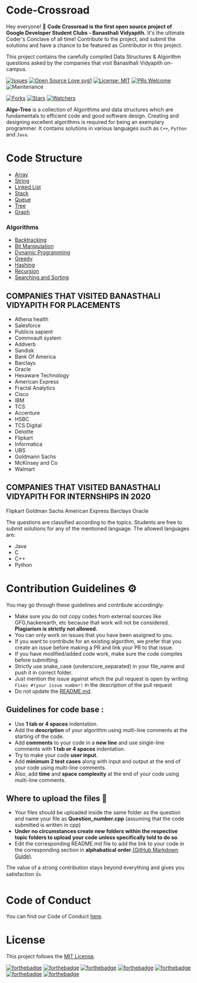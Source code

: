 # Code-Crossroad
Hey everyone! 👋
**Code Crossroad is the first open source project of Google Developer Student Clubs - Banasthali Vidyapith.** It's the ultimate Coder's Conclave of all time! Contribute to the project, and submit the solutions and have a chance to be featured as Contributor in this project. 

This project contains the carefully compiled Data Structures & Algorithm questions asked by the companies that visit Banasthali Vidyapith on-campus.


[![Issues](https://img.shields.io/github/issues/DSC-Banasthali-Vidyapith/Code-Crossroad)](https://github.com/DSC-Banasthali-Vidyapith/Code-Crossroad/issues)
[![Open Source Love svg1](https://badges.frapsoft.com/os/v1/open-source.svg?v=103)](https://github.com/ellerbrock/open-source-badges/)
[![License: MIT](https://img.shields.io/badge/License-MIT-yellow.svg)](https://opensource.org/licenses/MIT)
[![PRs Welcome](https://img.shields.io/badge/PRs-welcome-brightgreen.svg?style=flat-square)](http://makeapullrequest.com)
![Maintenance](https://img.shields.io/maintenance/yes/2021)

[![Forks](https://img.shields.io/github/forks/DSC-Banasthali-Vidyapith/Code-Crossroad?style=social)](https://github.com/DSC-Banasthali-Vidyapith/Code-Crossroad) 
[![Stars](https://img.shields.io/github/stars/DSC-Banasthali-Vidyapith/Code-Crossroad?style=social)](https://github.com/DSC-Banasthali-Vidyapith/Code-Crossroad) 
[![Watchers](https://img.shields.io/github/watchers/DSC-Banasthali-Vidyapith/Code-Crossroad?style=social)](https://github.com/DSC-Banasthali-Vidyapith/Code-Crossroad)

**Algo-Tree** is a collection of Algorithms and data structures which are fundamentals to efficient code and good software design. Creating and designing excellent algorithms is required for being an exemplary programmer. It contains solutions in various languages such as ``C++``, ``Python`` and ``Java``.

# Code Structure
* [Array](/Array)
* [String](/string)
* [Linked List](/Linked_list)
* [Stack](/Stack)
* [Queue](/Queue)
* [Tree](/Tree)
* [Graph](/Graph)

### Algorithms
* [Backtracking](/Algorithm/Backtracking)
* [Bit Manipulation](/Algorithm/Bit_manipulation)
* [Dynamic Programming](/Algorithm/DP)
* [Greedy](/Algorithm/Greedy)
* [Hashing](/Algorithm/Hashing)
* [Recursion](/Algorithm/Recursion)
* [Searching and Sorting](/Algorithm/Searching_Sorting)


## COMPANIES THAT VISITED BANASTHALI VIDYAPITH FOR PLACEMENTS 

- Athena health
- Salesforce
- Publicis sapient
- Commvault system
- Addverb
- Sandisk
- Bank Of America
- Barclays
- Oracle
- Hexaware Technology
- American Express
- Fractal Analytics
- Cisco
- IBM
- TCS
- Accenture
- HSBC
- TCS Digital
- Deloitte
- Flipkart
- Informatica
- UBS
- Goldmann Sachs
- McKinsey and Co
- Walmart

## COMPANIES THAT VISITED BANASTHALI VIDYAPITH FOR INTERNSHIPS IN 2020

Flipkart
Goldman Sachs
American Express
Barclays
Oracle



The questions are classified according to the topics. Students are free to submit solutions for any of the mentioned language. The allowed languages are:
* Java
* C
* C++
* Python


# Contribution Guidelines :gear:

You may go through these guidelines and contribute accordingly:

* Make sure you do not copy codes from external sources like GFG,hackerearth, etc because that work will not be considered. **Plagiarism is strictly not allowed.** 
* You can only work on issues that you have been assigned to you.
* If you want to contribute for an existing algorithm, we prefer that you create an issue before making a PR and link your PR to that issue.
* If you have modified/added code work, make sure the code compiles before submitting.
* Strictly use snake_case (underscore_separated) in your file_name and push it in correct folder.
* Just mention the issue against which the pull request is open by writing ```Fixes #(your issue number)``` in the description of the pull request
* Do not update the [README.md](README.md).

## Guidelines for code base :
* Use **1 tab or 4 spaces** indentation.
* Add the **description** of your algorithm using multi-line comments at the starting of the code.
* Add **comments** to your code in a **new line** and use single-line comments with **1 tab or 4 spaces** indentation.
* Try to make your code **user input**.
* Add **minimum 2 test cases** along with input and output at the end of your code using multi-line comments.
* Also, add **time** and **space complexity** at the end of your code using multi-line comments.

## Where to upload the files 📂

* Your files should be uploaded inside the same folder as the question and name your file as **Question_number.cpp** (assuming that the code submitted is written in cpp)
* **Under no circumstances create new folders within the respective topic folders to upload your code unless specifically told to do so**.
* Edit the corresponding README.md file to add the link to your code in the corresponding section in **alphabatical order**.[(GitHub Markdown Guide)](https://guides.github.com/features/mastering-markdown/).


The value of a strong contribution stays beyond everything and gives you satisfaction 👍.

<!-- # Maintainers 😇

<table>
  <tbody><tr>
    <td align="center"><a href="https://github.com/plazzy99"><img alt="" src="https://avatars.githubusercontent.com/plazzy99" width="100px;"><br><sub><b>
Vatsal kesarwani </b></sub></a><br><a href="https://github.com/Algo-Phantoms/Algo-Tree/commits?author=plazzy99" title="Code">💻 🖋</a></td></a></td>
    <td align="center"><a href="https://github.com/rudrakshi99"><img alt="" src="https://avatars.githubusercontent.com/rudrakshi99" width="100px;"><br><sub><b>Rudrakshi</b></sub></a><br><a href="https://github.com/Algo-Phantoms/Algo-Tree/commits?author=rudrakshi99" title="Code">💻 🖋</a></td> </a></td>
    <td align="center"><a href="https://github.com/nakul-19"><img alt="" src="https://avatars.githubusercontent.com/nakul-19" width="100px;"><br><sub><b>Nakul Sharma</b></sub></a><br><a href="https://github.com/Algo-Phantoms/Algo-Tree/commits?author=nakul-19" title="Code">💻 🖋</a></td></a></td>
    <td align="center"><a href="https://github.com/tarun26091999"><img alt="" src="https://avatars.githubusercontent.com/tarun26091999" width="100px;"><br><sub><b> Tarun Yadav </b></sub></a><br><a href="https://github.com/Algo-Phantoms/Algo-Tree/commits?author=tarun26091999" title="Code">💻 🖋</a></td></a></td>
    <td align="center"><a href="https://github.com/OjusWiZard"><img alt="" src="https://avatars.githubusercontent.com/OjusWiZard" width="100px;"><br><sub><b>Ojuswi Rastogi</b></sub></a><br><a href="https://github.com/Algo-Phantoms/Algo-Tree/commits?author=OjusWiZard" title="Code">💻 🖋</a></td> </a></td>
    <td align="center"><a href="https://github.com/shreyanspoddar"><img alt="" src="https://avatars.githubusercontent.com/shreyanspoddar" width="100px;"><br><sub><b>Shreyans Poddar</b></sub></a><br><a href="https://github.com/Algo-Phantoms/Algo-Tree/commits?author=shreyanspoddar" title="Code">💻 🖋</a></td></a></td>
  <td align="center"><a href="https://github.com/raksha009"><img alt="" src="https://avatars.githubusercontent.com/raksha009" width="100px;"><br><sub><b>
Raksha Jain </b></sub></a><br><a href="https://github.com/Algo-Phantoms/Algo-Tree/commits?author=raksha009" title="Code">💻 🖋</a></td></a></td>
    <td align="center"><a href="https://github.com/Anjul2000"><img alt="" src="https://avatars.githubusercontent.com/Anjul2000" width="100px;"><br><sub><b>Anjul Singh</b></sub></a><br><a href="https://github.com/Algo-Phantoms/Algo-Tree/commits?author=Anjul2000" title="Code">💻 🖋</a></td> </a></td>
    <td align="center"><a href="https://github.com/rish-singhal"><img alt="" src="https://avatars.githubusercontent.com/rish-singhal" width="100px;"><br><sub><b>Rishabh Singhal</b></sub></a><br><a href="https://github.com/Algo-Phantoms/Algo-Tree/commits?author=rish-singhal" title="Code">💻 🖋</a></td> </a></td>
     <td align="center"><a href="https://github.com/Rohan27s"><img alt="" src="https://avatars.githubusercontent.com/u/74227860?v=4" width="100px;"><br><sub><b>Rohan</b></sub></a><br><a href="https://github.com/Algo-Phantoms/Algo-Tree/commits?author=rish-singhal" title="Code">💻 🖋</a></td> </a></td>
     <td align="center"><a href="https://github.com/yasharth291"><img alt="" src="https://avatars.githubusercontent.com/yasharth291" width="100px;"><br><sub><b>
Yasharth Dubey </b></sub></a><br><a href="https://github.com/Algo-Phantoms/Algo-Tree/commits?author=yasharth291" title="Code">💻 🖋</a></td></a></td>
    
</tbody></tr></table>
 -->
# Code of Conduct
You can find our Code of Conduct [here](https://github.com/DSC-Banasthali-Vidyapith/Code-Crossroad/blob/main/CODE_OF_CONDUCT.md).

# License

This project follows the [MIT License](https://choosealicense.com/licenses/mit/).


[![forthebadge](https://forthebadge.com/images/badges/built-by-developers.svg)](https://forthebadge.com)
[![forthebadge](https://forthebadge.com/images/badges/made-with-c-plus-plus.svg)](https://forthebadge.com)
[![forthebadge](https://forthebadge.com/images/badges/made-with-java.svg)](https://forthebadge.com)
[![forthebadge](https://forthebadge.com/images/badges/made-with-python.svg)](https://forthebadge.com)
[![forthebadge](https://forthebadge.com/images/badges/open-source.svg)](https://forthebadge.com)
[![forthebadge](https://forthebadge.com/images/badges/uses-git.svg)](https://forthebadge.com)
[![forthebadge](https://forthebadge.com/images/badges/built-with-love.svg)](https://forthebadge.com)
